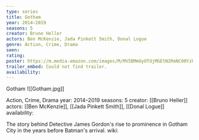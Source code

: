 ```yaml
---
type: series
title: Gotham
year: 2014–2019
seasons: 5
creator: Bruno Heller
actors: Ben McKenzie, Jada Pinkett Smith, Donal Logue
genre: Action, Crime, Drama
seen:
rating: 
poster: https://m.media-amazon.com/images/M/MV5BMmUyOTdjMGEtN2RmNC00YzUwLTg5ZDEtMTI1NWE4ZjcwN2ViXkEyXkFqcGdeQXVyNTA3MTU2MjE@._V1_SX300.jpg
trailer_embed: Could not find trailer.
availability:
---
```

Gotham
![[Gotham.jpg]]

Action, Crime, Drama
year: 2014–2019
seasons: 5
creator: [[Bruno Heller]]
actors: [[Ben McKenzie]], [[Jada Pinkett Smith]], [[Donal Logue]]
availability:

The story behind Detective James Gordon's rise to prominence in Gotham City in the years before Batman's arrival.
wiki: 


